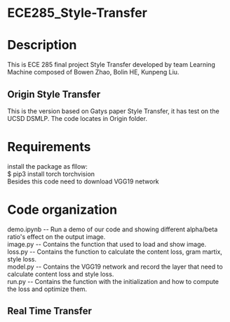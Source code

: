 # ECE285_Style-Transfer


Description
===========
This is ECE 285 final project Style Transfer developed by team Learning Machine composed of Bowen Zhao, Bolin HE, Kunpeng Liu.



## Origin Style Transfer

This is the version based on Gatys paper Style Transfer, it has test on the UCSD DSMLP.
The code locates in Origin folder.

Requirements
============
install the package as fllow:  
 $ pip3 install torch torchvision  
Besides this code need to download VGG19 network  

Code organization
=================
demo.ipynb -- Run a demo of our code and showing different alpha/beta ratio's effect on the output image.  
image.py -- Contains the function that used to load and show image.  
loss.py -- Contains the function to calculate the content loss, gram martix, style loss.  
model.py -- Contains the VGG19 network and record the layer that need to calculate content loss and style loss.  
run.py -- Contains the function with the initialization and how to compute the loss and optimize them.  



## Real Time Transfer
